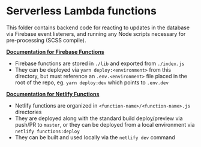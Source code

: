 # Serverless Lambda functions

This folder contains backend code for reacting to updates in the database via Firebase event listeners, and running any
Node scripts necessary for pre-processing (SCSS compile).

**[Documentation for Firebase Functions](https://firebase.google.com/docs/functions/)**

- Firebase functions are stored in `./lib` and exported from `./index.js`
- They can be deployed via `yarn deploy:<environment>` from this directory,
  but must reference an `.env.<environment>` file placed in the root of the repo,
  eg. `yarn deploy:dev` which points to `.env.dev`

**[Documentation for Netlify Functions](https://docs.netlify.com/functions/overview/)**

- Netlify functions are organized in `<function-name>/<function-name>.js` directories
- They are deployed along with the standard build deploy/preview via push/PR to `master`,
  or they can be deployed from a local environment via `netlify functions:deploy`
- They can be built and used locally via the `netlify dev` command
